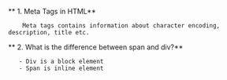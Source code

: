  ** 1. Meta Tags in HTML**

 ```
     Meta tags contains information about character encoding, description, title etc.
 ```

 ** 2. What is the difference between span and div?**

 ```
    - Div is a block element
    - Span is inline element
 ```
